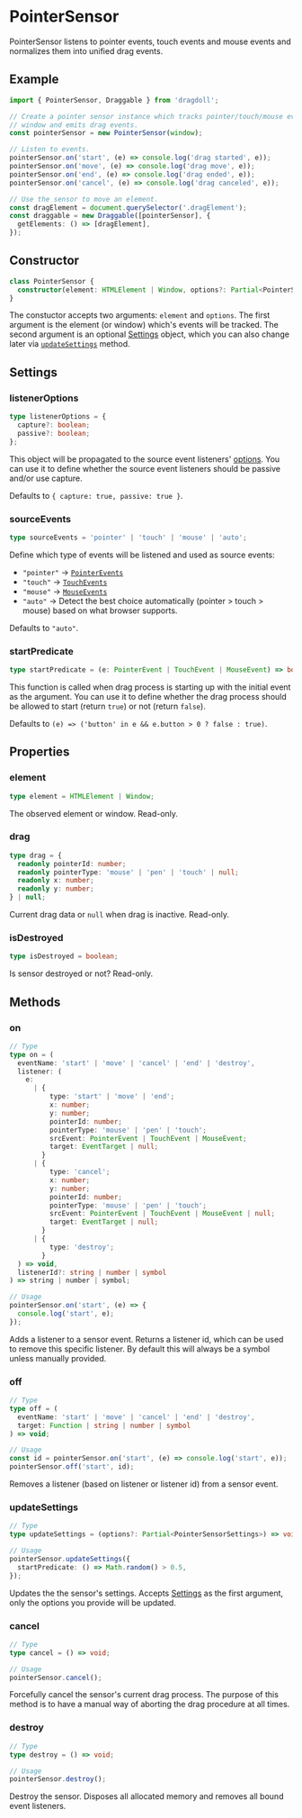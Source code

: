 # PointerSensor

PointerSensor listens to pointer events, touch events and mouse events and normalizes them into unified drag events.

## Example

```ts
import { PointerSensor, Draggable } from 'dragdoll';

// Create a pointer sensor instance which tracks pointer/touch/mouse events in
// window and emits drag events.
const pointerSensor = new PointerSensor(window);

// Listen to events.
pointerSensor.on('start', (e) => console.log('drag started', e));
pointerSensor.on('move', (e) => console.log('drag move', e));
pointerSensor.on('end', (e) => console.log('drag ended', e));
pointerSensor.on('cancel', (e) => console.log('drag canceled', e));

// Use the sensor to move an element.
const dragElement = document.querySelector('.dragElement');
const draggable = new Draggable([pointerSensor], {
  getElements: () => [dragElement],
});
```

## Constructor

```ts
class PointerSensor {
  constructor(element: HTMLElement | Window, options?: Partial<PointerSensorSettings>) {}
}
```

The constuctor accepts two arguments: `element` and `options`. The first argument is the element (or window) which's events will be tracked. The second argument is an optional [Settings](#settings) object, which you can also change later via [`updateSettings`](#updatesettings) method.

## Settings

### listenerOptions

```ts
type listenerOptions = {
  capture?: boolean;
  passive?: boolean;
};
```

This object will be propagated to the source event listeners' [options](https://developer.mozilla.org/en-US/docs/Web/API/EventTarget/addEventListener). You can use it to define whether the source event listeners should be passive and/or use capture.

Defaults to `{ capture: true, passive: true }`.

### sourceEvents

```ts
type sourceEvents = 'pointer' | 'touch' | 'mouse' | 'auto';
```

Define which type of events will be listened and used as source events:

- `"pointer"` -> [`PointerEvents`](https://developer.mozilla.org/en-US/docs/Web/API/PointerEvent)
- `"touch"` -> [`TouchEvents`](https://developer.mozilla.org/en-US/docs/Web/API/TouchEvent)
- `"mouse"` -> [`MouseEvents`](https://developer.mozilla.org/en-US/docs/Web/API/MouseEvent)
- `"auto"` -> Detect the best choice automatically (pointer > touch > mouse) based on what browser supports.

Defaults to `"auto"`.

### startPredicate

```ts
type startPredicate = (e: PointerEvent | TouchEvent | MouseEvent) => boolean;
```

This function is called when drag process is starting up with the initial event as the argument. You can use it to define whether the drag process should be allowed to start (return `true`) or not (return `false`).

Defaults to `(e) => ('button' in e && e.button > 0 ? false : true)`.

## Properties

### element

```ts
type element = HTMLElement | Window;
```

The observed element or window. Read-only.

### drag

```ts
type drag = {
  readonly pointerId: number;
  readonly pointerType: 'mouse' | 'pen' | 'touch' | null;
  readonly x: number;
  readonly y: number;
} | null;
```

Current drag data or `null` when drag is inactive. Read-only.

### isDestroyed

```ts
type isDestroyed = boolean;
```

Is sensor destroyed or not? Read-only.

## Methods

### on

```ts
// Type
type on = (
  eventName: 'start' | 'move' | 'cancel' | 'end' | 'destroy',
  listener: (
    e:
      | {
          type: 'start' | 'move' | 'end';
          x: number;
          y: number;
          pointerId: number;
          pointerType: 'mouse' | 'pen' | 'touch';
          srcEvent: PointerEvent | TouchEvent | MouseEvent;
          target: EventTarget | null;
        }
      | {
          type: 'cancel';
          x: number;
          y: number;
          pointerId: number;
          pointerType: 'mouse' | 'pen' | 'touch';
          srcEvent: PointerEvent | TouchEvent | MouseEvent | null;
          target: EventTarget | null;
        }
      | {
          type: 'destroy';
        }
  ) => void,
  listenerId?: string | number | symbol
) => string | number | symbol;

// Usage
pointerSensor.on('start', (e) => {
  console.log('start', e);
});
```

Adds a listener to a sensor event. Returns a listener id, which can be used to remove this specific listener. By default this will always be a symbol unless manually provided.

### off

```ts
// Type
type off = (
  eventName: 'start' | 'move' | 'cancel' | 'end' | 'destroy',
  target: Function | string | number | symbol
) => void;

// Usage
const id = pointerSensor.on('start', (e) => console.log('start', e));
pointerSensor.off('start', id);
```

Removes a listener (based on listener or listener id) from a sensor event.

### updateSettings

```ts
// Type
type updateSettings = (options?: Partial<PointerSensorSettings>) => void;

// Usage
pointerSensor.updateSettings({
  startPredicate: () => Math.random() > 0.5,
});
```

Updates the the sensor's settings. Accepts [Settings](#settings) as the first argument, only the options you provide will be updated.

### cancel

```ts
// Type
type cancel = () => void;

// Usage
pointerSensor.cancel();
```

Forcefully cancel the sensor's current drag process. The purpose of this method is to have a manual way of aborting the drag procedure at all times.

### destroy

```ts
// Type
type destroy = () => void;

// Usage
pointerSensor.destroy();
```

Destroy the sensor. Disposes all allocated memory and removes all bound event listeners.
